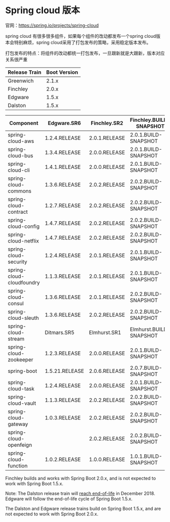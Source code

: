 # Spring cloud 版本

官网：https://spring.io/projects/spring-cloud

spring cloud 有很多很多组件，如果每个组件的改动都发布一个spring cloud版本会特别麻烦，spring cloud采用了打包发布的策略，采用稳定版本发布。

打包发布的特点：将组件的改动都统一打包发布，一旦跟新就是大跟新，版本对应关系很严重

| Release Train | Boot Version |
| ------------- | ------------ |
| Greenwich     | 2.1.x        |
| Finchley      | 2.0.x        |
| Edgware       | 1.5.x        |
| Dalston       | 1.5.x        |





| Component                 | Edgware.SR6    | Finchley.SR2  | Finchley.BUILD-SNAPSHOT |
| ------------------------- | -------------- | ------------- | ----------------------- |
| spring-cloud-aws          | 1.2.4.RELEASE  | 2.0.1.RELEASE | 2.0.1.BUILD-SNAPSHOT    |
| spring-cloud-bus          | 1.3.4.RELEASE  | 2.0.0.RELEASE | 2.0.1.BUILD-SNAPSHOT    |
| spring-cloud-cli          | 1.4.1.RELEASE  | 2.0.0.RELEASE | 2.0.1.BUILD-SNAPSHOT    |
| spring-cloud-commons      | 1.3.6.RELEASE  | 2.0.2.RELEASE | 2.0.2.BUILD-SNAPSHOT    |
| spring-cloud-contract     | 1.2.7.RELEASE  | 2.0.2.RELEASE | 2.0.2.BUILD-SNAPSHOT    |
| spring-cloud-config       | 1.4.7.RELEASE  | 2.0.2.RELEASE | 2.0.2.BUILD-SNAPSHOT    |
| spring-cloud-netflix      | 1.4.7.RELEASE  | 2.0.2.RELEASE | 2.0.2.BUILD-SNAPSHOT    |
| spring-cloud-security     | 1.2.4.RELEASE  | 2.0.1.RELEASE | 2.0.1.BUILD-SNAPSHOT    |
| spring-cloud-cloudfoundry | 1.1.3.RELEASE  | 2.0.1.RELEASE | 2.0.1.BUILD-SNAPSHOT    |
| spring-cloud-consul       | 1.3.6.RELEASE  | 2.0.1.RELEASE | 2.0.2.BUILD-SNAPSHOT    |
| spring-cloud-sleuth       | 1.3.6.RELEASE  | 2.0.2.RELEASE | 2.0.2.BUILD-SNAPSHOT    |
| spring-cloud-stream       | Ditmars.SR5    | Elmhurst.SR1  | Elmhurst.BUILD-SNAPSHOT |
| spring-cloud-zookeeper    | 1.2.3.RELEASE  | 2.0.0.RELEASE | 2.0.1.BUILD-SNAPSHOT    |
| spring-boot               | 1.5.21.RELEASE | 2.0.6.RELEASE | 2.0.7.BUILD-SNAPSHOT    |
| spring-cloud-task         | 1.2.4.RELEASE  | 2.0.0.RELEASE | 2.0.1.BUILD-SNAPSHOT    |
| spring-cloud-vault        | 1.1.3.RELEASE  | 2.0.2.RELEASE | 2.0.2.BUILD-SNAPSHOT    |
| spring-cloud-gateway      | 1.0.3.RELEASE  | 2.0.2.RELEASE | 2.0.2.BUILD-SNAPSHOT    |
| spring-cloud-openfeign    |                | 2.0.2.RELEASE | 2.0.2.BUILD-SNAPSHOT    |
| spring-cloud-function     | 1.0.2.RELEASE  | 1.0.0.RELEASE | 1.0.1.BUILD-SNAPSHOT    |



Finchley builds and works with Spring Boot 2.0.x, and is not expected to work with Spring Boot 1.5.x.

Note: The Dalston release train will [reach end-of-life](https://spring.io/blog/2018/06/19/spring-cloud-finchley-release-is-available) in December 2018. Edgware will follow the end-of-life cycle of Spring Boot 1.5.x.

The Dalston and Edgware release trains build on Spring Boot 1.5.x, and are not expected to work with Spring Boot 2.0.x.